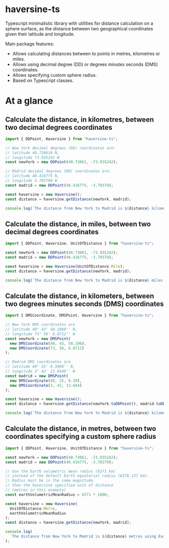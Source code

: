 # haversine-ts

Typescript minimalistic library with utilities for distance calculation on a sphere surface, as the distance between two geographical coordinates given their latitude and longitude.

Main package features:

- Allows calculating distances between to points in metres, kilometres or miles.
- Allows using decimal degree (DD) or degrees minutes seconds (DMS) coordinates.
- Allows specifying custom sphere radius.
- Based on Typescript classes.

# At a glance

## Calculate the distance, in kilometres, between two decimal degrees coordinates

```typescript
import { DDPoint, Haversine } from "haversine-ts";

// New York decimal degrees (DD) coordinates are:
// latitude 40.730610 N,
// longitude 73.935242 W
const newYork = new DDPoint(40.73061, -73.935242);

// Madrid decimal degrees (DD) coordinates are:
// latitude 40.416775 N,
// longitude 3.703790 W
const madrid = new DDPoint(40.416775, -3.70379);

const haversine = new Haversine();
const distance = haversine.getDistance(newYork, madrid);

console.log(`The distance from New York to Madrid is ${distance} kilometres.`);
```

## Calculate the distance, in miles, between two decimal degrees coordinates

```typescript
import { DDPoint, Haversine, UnitOfDistance } from "haversine-ts";

const newYork = new DDPoint(40.73061, -73.935242);
const madrid = new DDPoint(40.416775, -3.70379);

const haversine = new Haversine(UnitOfDistance.Mile);
const distance = haversine.getDistance(newYork, madrid);

console.log(`The distance from New York to Madrid is ${distance} miles.`);
```

## Calculate the distance, in kilometers, between two degrees minutes seconds (DMS) coordinates

```typescript
import { DMSCoordinate, DMSPoint, Haversine } from "haversine-ts";

// New York DMS coordinates are
// latitude 40° 43' 50.1960'' N,
// longitude 73° 56' 6.8712'' W
const newYork = new DMSPoint(
  new DMSCoordinate(40, 43, 50.196),
  new DMSCoordinate(73, 56, 6.8712)
);

// Madrid DMS coordinates are
// latitude 40° 25' 0.3900'' N,
// longitude 3° 42' 13.6440'' W
const madrid = new DMSPoint(
  new DMSCoordinate(40, 25, 0.39),
  new DMSCoordinate(3, 42, 13.644)
);

const haversine = new Haversine();
const distance = haversine.getDistance(newYork.toDDPoint(), madrid.toDDPoint());

console.log(`The distance from New York to Madrid is ${distance} kilometres.`);
```

## Calculate the distance, in metres, between two coordinates specifying a custom sphere radius

```typescript
import { DDPoint, Haversine, UnitOfDistance } from "haversine-ts";

const newYork = new DDPoint(40.73061, -73.935242);
const madrid = new DDPoint(40.416775, -3.70379);

// Use the Earth volumetric mean radius (6371 km)
// instead of the default Earth equatorial radius (6378.137 km).
// Radius must be in the same magnitude
// than the haversine specified unit of distance
// (metres in this example)
const earthVolumetricMeanRadius = 6371 * 1000;

const haversine = new Haversine(
  UnitOfDistance.Metre,
  earthVolumetricMeanRadius
);
const distance = haversine.getDistance(newYork, madrid);

console.log(
  `The distance from New York to Madrid is ${distance} metres using Earth volumetric mean radius.`
);
```
